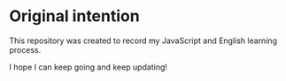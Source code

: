 <!--
 * @Author: cuixiang cuixiang405@gmail.com
 * @Date: 2024-01-07 19:01:22
 * @FilePath: /js-basic-knowledge/README.md
 * @Description: 
-->
# Original intention

This repository was created to record my  JavaScript and English learning process.

I hope I can keep going and keep updating!
